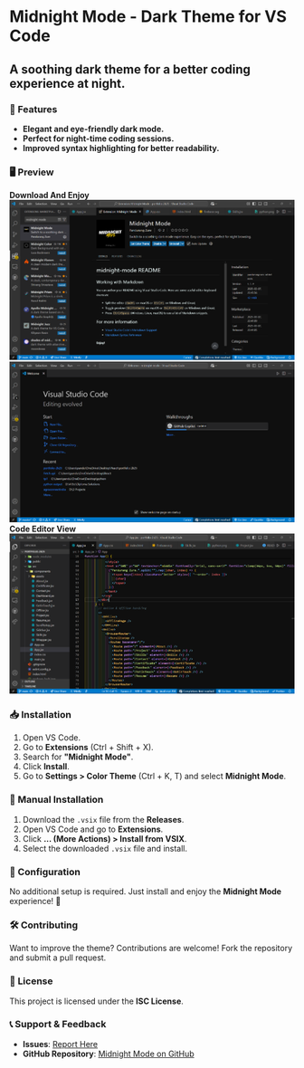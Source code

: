 # Midnight Mode - Dark Theme for VS Code

## A soothing dark theme for a better coding experience at night.

### 📌 Features

- **Elegant and eye-friendly dark mode.**
- **Perfect for night-time coding sessions.**
- **Improved syntax highlighting for better readability.**

### 🖥️ Preview

**Download And Enjoy**  
![Extension](image1.png)
![Extension](home.png)
**Code Editor View** 
![Extension](code.png)


### 📥 Installation

1. Open VS Code.
2. Go to **Extensions** (Ctrl + Shift + X).
3. Search for **"Midnight Mode"**.
4. Click **Install**.
5. Go to **Settings > Color Theme** (Ctrl + K, T) and select **Midnight Mode**.

### 🚀 Manual Installation

1. Download the `.vsix` file from the **Releases**.
2. Open VS Code and go to **Extensions**.
3. Click **... (More Actions) > Install from VSIX**.
4. Select the downloaded `.vsix` file and install.

### 🔧 Configuration

No additional setup is required. Just install and enjoy the **Midnight Mode** experience! 🎨

### 🛠️ Contributing

Want to improve the theme? Contributions are welcome! Fork the repository and submit a pull request.

### 📄 License

This project is licensed under the **ISC License**.

### 📞 Support & Feedback

- **Issues**: [Report Here](https://github.com/PANDURANGZURE/midnight-mode-vs-code-Extention/issues)
- **GitHub Repository**: [Midnight Mode on GitHub](https://github.com/PANDURANGZURE/midnight-mode-vs-code-Extention)
